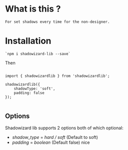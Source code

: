 # What is this ?
    For set shadows every time for the non-designer.

# Installation
    `npm i shadowizard-lib --save`

Then 

```````

import { shadowizardlib } from 'shadowizardlib';

shadowizardlib({
    shadowType: 'soft',
    padding: false
});


````````

## Options

Shadowizard lib supports 2 options both of which optional:

 * *shadow_type* = _hard / soft_ (Default to soft)
 * *padding* = _boolean_ (Default false) nice